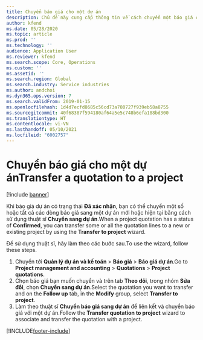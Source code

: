 ```yaml
---
title: Chuyển báo giá cho một dự án
description: Chủ đề này cung cấp thông tin về cách chuyển một báo giá cho một dự án mới hoặc hiện có.
author: kfend
ms.date: 05/28/2020
ms.topic: article
ms.prod: ''
ms.technology: ''
audience: Application User
ms.reviewer: kfend
ms.search.scope: Core, Operations
ms.custom: ''
ms.assetid: ''
ms.search.region: Global
ms.search.industry: Service industries
ms.author: andchoi
ms.dyn365.ops.version: 7
ms.search.validFrom: 2019-01-15
ms.openlocfilehash: 1d4d7ecfd8685c56cd73a780727f939eb58a8755
ms.sourcegitcommit: 40f68387f594180af64a5e5c748b6efa188bd300
ms.translationtype: HT
ms.contentlocale: vi-VN
ms.lasthandoff: 05/10/2021
ms.locfileid: "6002757"
---
```

# <a name="transfer-a-quotation-to-a-project"></a><span data-ttu-id="2902e-103">Chuyển báo giá cho một dự án</span><span class="sxs-lookup"><span data-stu-id="2902e-103">Transfer a quotation to a project</span></span>

[!include [banner](../includes/banner.md)]

<span data-ttu-id="2902e-104">Khi báo giá dự án có trạng thái **Đã xác nhận**, bạn có thể chuyển một số hoặc tất cả các dòng báo giá sang một dự án mới hoặc hiện tại bằng cách sử dụng thuật sĩ **Chuyển sang dự án**.</span><span class="sxs-lookup"><span data-stu-id="2902e-104">When a project quotation has a status of **Confirmed**, you can transfer some or all the quotation lines to a new or existing project by using the **Transfer to project** wizard.</span></span> 

<span data-ttu-id="2902e-105">Để sử dụng thuật sĩ, hãy làm theo các bước sau.</span><span class="sxs-lookup"><span data-stu-id="2902e-105">To use the wizard, follow these steps.</span></span>

1. <span data-ttu-id="2902e-106">Chuyển tới **Quản lý dự án và kế toán** > **Báo giá** > **Báo giá dự án**.</span><span class="sxs-lookup"><span data-stu-id="2902e-106">Go to **Project management and accounting** > **Quotations** > **Project quotations**.</span></span>
2. <span data-ttu-id="2902e-107">Chọn báo giá bạn muốn chuyển và trên tab **Theo dõi**, trong nhóm **Sửa đổi**, chọn **Chuyển sang dự án**.</span><span class="sxs-lookup"><span data-stu-id="2902e-107">Select the quotation you want to transfer and on the **Follow up** tab, in the **Modify** group, select **Transfer to project**.</span></span>
3. <span data-ttu-id="2902e-108">Làm theo thuật sĩ **Chuyển báo giá sang dự án** để liên kết và chuyển báo giá với một dự án.</span><span class="sxs-lookup"><span data-stu-id="2902e-108">Follow the **Transfer quotation to project** wizard to associate and transfer the quotation with a project.</span></span>


[!INCLUDE[footer-include](../includes/footer-banner.md)]